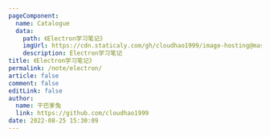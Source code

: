 ```yaml
---
pageComponent: 
  name: Catalogue
  data: 
    path: 《Electron学习笔记》
    imgUrl: https://cdn.staticaly.com/gh/cloudhao1999/image-hosting@master/20220908/image.360hky4vbck0.webp
    description: Electron学习笔记
title: 《Electron学习笔记》
permalink: /note/electron/
article: false
comment: false
editLink: false
author: 
  name: 干巴爹兔
  link: https://github.com/cloudhao1999
date: 2022-08-25 15:30:09
---
```

